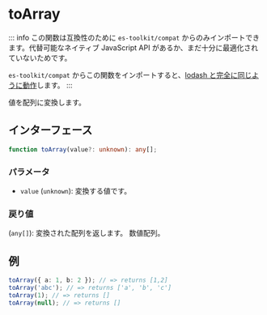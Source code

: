 # toArray

::: info
この関数は互換性のために `es-toolkit/compat` からのみインポートできます。代替可能なネイティブ JavaScript API があるか、まだ十分に最適化されていないためです。

`es-toolkit/compat` からこの関数をインポートすると、[lodash と完全に同じように動作](../../../compatibility.md)します。
:::

値を配列に変換します。

## インターフェース

```typescript
function toArray(value?: unknown): any[];
```

### パラメータ

- `value` (`unknown`): 変換する値です。

### 戻り値

(`any[]`): 変換された配列を返します。
数値配列。

## 例

```typescript
toArray({ a: 1, b: 2 }); // => returns [1,2]
toArray('abc'); // => returns ['a', 'b', 'c']
toArray(1); // => returns []
toArray(null); // => returns []
```
